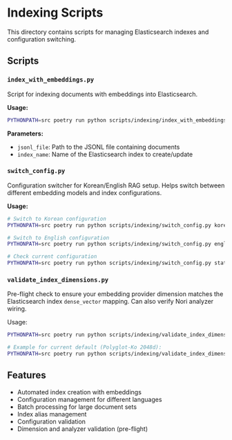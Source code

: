 # Indexing Scripts

This directory contains scripts for managing Elasticsearch indexes and configuration switching.

## Scripts

### `index_with_embeddings.py`
Script for indexing documents with embeddings into Elasticsearch.

**Usage:**
```bash
PYTHONPATH=src poetry run python scripts/indexing/index_with_embeddings.py <jsonl_file> <index_name>
```

**Parameters:**
- `jsonl_file`: Path to the JSONL file containing documents
- `index_name`: Name of the Elasticsearch index to create/update

### `switch_config.py`
Configuration switcher for Korean/English RAG setup. Helps switch between different embedding models and index configurations.

**Usage:**
```bash
# Switch to Korean configuration
PYTHONPATH=src poetry run python scripts/indexing/switch_config.py korean

# Switch to English configuration
PYTHONPATH=src poetry run python scripts/indexing/switch_config.py english

# Check current configuration
PYTHONPATH=src poetry run python scripts/indexing/switch_config.py status
```

### `validate_index_dimensions.py`
Pre-flight check to ensure your embedding provider dimension matches the Elasticsearch index `dense_vector` mapping. Can also verify Nori analyzer wiring.

Usage:
```bash
PYTHONPATH=src poetry run python scripts/indexing/validate_index_dimensions.py --index <INDEX_NAME> [--provider auto] [--expect-dims <int>] [--check-analyzer]

# Example for current default (Polyglot-Ko 2048d):
PYTHONPATH=src poetry run python scripts/indexing/validate_index_dimensions.py --index docs-ko-polyglot-1b-d2048-20250918 --check-analyzer
```

## Features

- Automated index creation with embeddings
- Configuration management for different languages
- Batch processing for large document sets
- Index alias management
- Configuration validation
 - Dimension and analyzer validation (pre-flight)